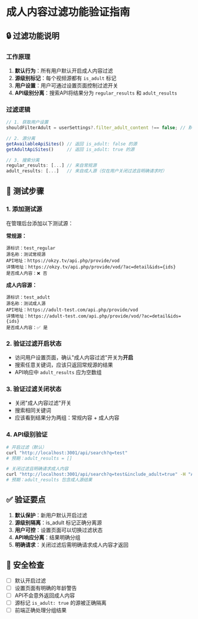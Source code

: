 # 成人内容过滤功能验证指南

## 🔒 过滤功能说明

### 工作原理
1. **默认行为**：所有用户默认开启成人内容过滤
2. **源级别标记**：每个视频源都有 `is_adult` 标记
3. **用户设置**：用户可通过设置页面控制过滤开关
4. **API级别分离**：搜索API将结果分为 `regular_results` 和 `adult_results`

### 过滤逻辑
```typescript
// 1. 获取用户设置
shouldFilterAdult = userSettings?.filter_adult_content !== false; // 默认true

// 2. 源分离
getAvailableApiSites() // 返回 is_adult: false 的源
getAdultApiSites()     // 返回 is_adult: true 的源

// 3. 搜索分离
regular_results: [...] // 来自常规源
adult_results: [...]   // 来自成人源（仅在用户关闭过滤且明确请求时）
```

## 🧪 测试步骤

### 1. 添加测试源
在管理后台添加以下测试源：

**常规源：**
```
源标识：test_regular
源名称：测试常规源
API地址：https://okzy.tv/api.php/provide/vod
详情地址：https://okzy.tv/api.php/provide/vod/?ac=detail&ids={ids}
是否成人内容：❌ 否
```

**成人内容源：**
```
源标识：test_adult
源名称：测试成人源
API地址：https://adult-test.com/api.php/provide/vod  
详情地址：https://adult-test.com/api.php/provide/vod/?ac=detail&ids={ids}
是否成人内容：✅ 是
```

### 2. 验证过滤开启状态
- 访问用户设置页面，确认"成人内容过滤"开关为**开启**
- 搜索任意关键词，应该只返回常规源的结果
- API响应中 `adult_results` 应为空数组

### 3. 验证过滤关闭状态  
- 关闭"成人内容过滤"开关
- 搜索相同关键词
- 应该看到结果分为两组：常规内容 + 成人内容

### 4. API级别验证
```bash
# 开启过滤（默认）
curl "http://localhost:3001/api/search?q=test"
# 预期：adult_results = []

# 关闭过滤且明确请求成人内容
curl "http://localhost:3001/api/search?q=test&include_adult=true" -H "Authorization: Bearer username"
# 预期：adult_results 包含成人源结果
```

## ✅ 验证要点

1. **默认保护**：新用户默认开启过滤
2. **源级别隔离**：is_adult 标记正确分离源
3. **用户可控**：设置页面可以切换过滤状态
4. **API响应分离**：结果明确分组
5. **明确请求**：关闭过滤后需明确请求成人内容才返回

## 🚨 安全检查

- [ ] 默认开启过滤
- [ ] 设置页面有明确的年龄警告
- [ ] API不会意外返回成人内容
- [ ] 源标记 `is_adult: true` 的源被正确隔离
- [ ] 前端正确处理分组结果
